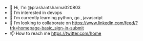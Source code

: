 - 👋 Hi, I’m @prashantsharma020803
- 👀 I’m interested in devops
- 🌱 I’m currently learning python, go , javascript
- 💞️ I’m looking to collaborate on https://www.linkedin.com/feed/?trk=homepage-basic_sign-in-submit
- 📫 How to reach me https://twitter.com/home

<!---
prashantsharma020803/prashantsharma020803 is a ✨ special ✨ repository because its `README.md` (this file) appears on your GitHub profile.
You can click the Preview link to take a look at your changes.
--->
